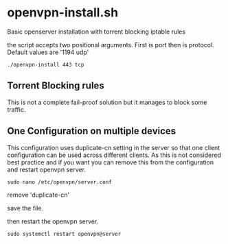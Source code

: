 # openvpn-install.sh
Basic openserver installation with torrent blocking iptable rules

the script accepts two positional arguments. First is port then is protocol. Default values are '1194 udp'

    ./openvpn-install 443 tcp

## Torrent Blocking rules
This is not a complete fail-proof solution but it manages to block some traffic. 

## One Configuration on multiple devices
This configuration uses duplicate-cn setting in the server so that one client configuration can be used across different clients.
As this is not considered best practice and if you want you can remove this from the configuration and restart openvpn server.

    sudo nano /etc/openvpn/server.conf

remove 'duplicate-cn'

save the file. 

then restart the openvpn server.

    sudo systemctl restart openvpn@server
